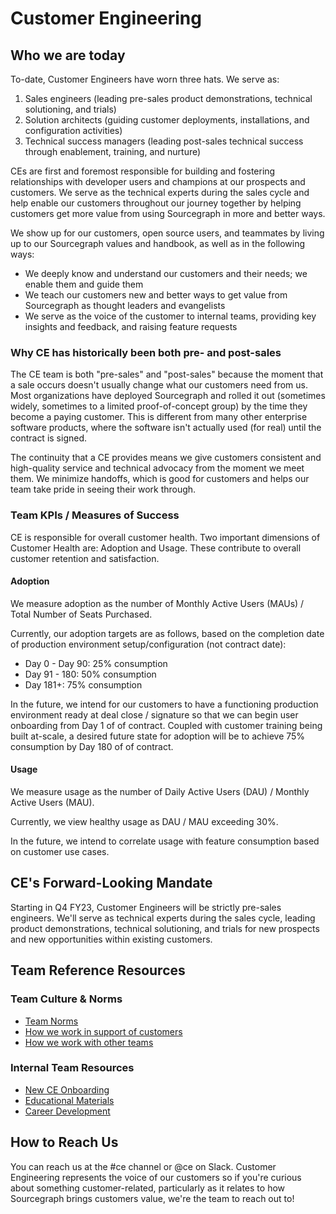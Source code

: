 # Customer Engineering

## Who we are today

To-date, Customer Engineers have worn three hats. We serve as:

1. Sales engineers (leading pre-sales product demonstrations, technical solutioning, and trials)
2. Solution architects (guiding customer deployments, installations, and configuration activities)
3. Technical success managers (leading post-sales technical success through enablement, training, and nurture)

CEs are first and foremost responsible for building and fostering relationships with developer users and champions at our prospects and customers. We serve as the technical experts during the sales cycle and help enable our customers throughout our journey together by helping customers get more value from using Sourcegraph in more and better ways.

We show up for our customers, open source users, and teammates by living up to our Sourcegraph values and handbook, as well as in the following ways:

- We deeply know and understand our customers and their needs; we enable them and guide them
- We teach our customers new and better ways to get value from Sourcegraph as thought leaders and evangelists
- We serve as the voice of the customer to internal teams, providing key insights and feedback, and raising feature requests

### Why CE has historically been both pre- and post-sales

The CE team is both "pre-sales" and "post-sales" because the moment that a sale occurs doesn't usually change what our customers need from us. Most organizations have deployed Sourcegraph and rolled it out (sometimes widely, sometimes to a limited proof-of-concept group) by the time they become a paying customer. This is different from many other enterprise software products, where the software isn't actually used (for real) until the contract is signed.

The continuity that a CE provides means we give customers consistent and high-quality service and technical advocacy from the moment we meet them. We minimize handoffs, which is good for customers and helps our team take pride in seeing their work through.

### Team KPIs / Measures of Success

CE is responsible for overall customer health. Two important dimensions of Customer Health are: Adoption and Usage. These contribute to overall customer retention and satisfaction.

#### Adoption

We measure adoption as the number of Monthly Active Users (MAUs) / Total Number of Seats Purchased.

Currently, our adoption targets are as follows, based on the completion date of production environment setup/configuration (not contract date):

- Day 0 - Day 90: 25% consumption
- Day 91 - 180: 50% consumption
- Day 181+: 75% consumption

In the future, we intend for our customers to have a functioning production environment ready at deal close / signature so that we can begin user onboarding from Day 1 of of contract. Coupled with customer training being built at-scale, a desired future state for adoption will be to achieve 75% consumption by Day 180 of of contract.

#### Usage

We measure usage as the number of Daily Active Users (DAU) / Monthly Active Users (MAU).

Currently, we view healthy usage as DAU / MAU exceeding 30%.

In the future, we intend to correlate usage with feature consumption based on customer use cases.

## CE's Forward-Looking Mandate

Starting in Q4 FY23, Customer Engineers will be strictly pre-sales engineers. We'll serve as technical experts during the sales cycle, leading product demonstrations, technical solutioning, and trials for new prospects and new opportunities within existing customers.

## Team Reference Resources

### Team Culture & Norms

- [Team Norms](team-culture/team-norms.md)
- [How we work in support of customers](team-culture/working-with-customers.md)
- [How we work with other teams](team-culture/index.md)

### Internal Team Resources

- [New CE Onboarding](onboarding/index.md)
- [Educational Materials](onboarding/education.md)
- [Career Development](career-growth/index.md)

## How to Reach Us

You can reach us at the #ce channel or @ce on Slack. Customer Engineering represents the voice of our customers so if you're curious about something customer-related, particularly as it relates to how Sourcegraph brings customers value, we're the team to reach out to!
